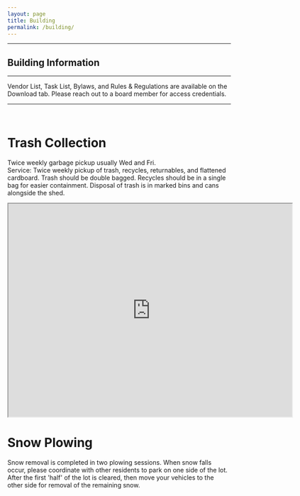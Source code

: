 ```yaml
---
layout: page
title: Building
permalink: /building/
---
```



<hr>
<h2> Building Information</h2>
<hr>
<p> Vendor List, Task List, Bylaws, and Rules & Regulations are available on the Download tab. Please reach out to a board member for access credentials. </p>
<hr>
<br>
<h1>Trash Collection</h1>
<p>Twice weekly garbage pickup usually Wed and Fri.
	<br>
Service: Twice weekly pickup of trash, recycles, returnables, and flattened cardboard. Trash
should be double bagged. Recycles should be in a single bag for easier containment. Disposal of
trash is in marked bins and cans alongside the shed.</p>
<iframe src="https://drive.google.com/file/d/1pTm3o_28-fcXpnvxOdMJ1dVxrTvDyEEb/preview" width="640" height="480" allow="autoplay"></iframe>
<h1>Snow Plowing</h1>
<p> Snow removal is completed in two plowing sessions. When snow falls occur, please coordinate with other residents to park on one side of the lot. After the first 'half' of the lot is cleared, then move your vehicles to the other side for removal of the remaining snow. </p>


